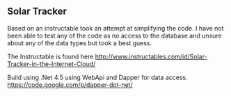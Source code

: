 ## Solar Tracker
Based on an instructable took an attempt at simplifying the code. I have not been able to test any of the code as no access to the database and unsure about any of the data types but took a best guess.

The Instructable is found here http://www.instructables.com/id/Solar-Tracker-in-the-Internet-Cloud/ 

Build using .Net 4.5 using WebApi and Dapper for data access.
https://code.google.com/p/dapper-dot-net/